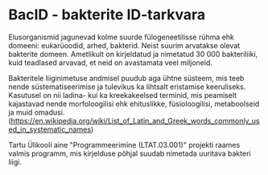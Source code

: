 # BacID - bakterite ID-tarkvara

Elusorganismid jagunevad kolme suurde fülogeneetilisse rühma ehk domeeni: 
eukarüoodid, arhed, bakterid. Neist suurim arvatakse olevat bakterite domeen. 
Ametlikult on kirjeldatud ja nimetatud 30 000 bakteriliiki, kuid teadlased 
arvavad, et neid on avastamata veel miljoneid.

Bakteritele liiginimetuse andmisel puudub aga ühtne süsteem, mis teeb nende 
süstematiseerimise ja tulevikus ka lihtsalt eristamise keeruliseks. Kasutusel 
on nii  ladina- kui ka kreekakeelsed terminid, mis peamiselt kajastavad nende 
morfoloogilisi ehk ehituslikke, füsioloogilisi, metaboolseid ja muid omadusi. 
(https://en.wikipedia.org/wiki/List_of_Latin_and_Greek_words_commonly_used_in_systematic_names)

Tartu Ülikooli aine "Programmeerimine (LTAT.03.001)" projekti raames valmis 
programm, mis kirjelduse põhjal suudab nimetada uuritava bakteri liigi.